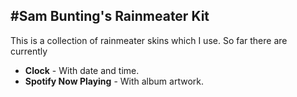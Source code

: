 #Sam Bunting's Rainmeater Kit
--

This is a collection of rainmeater skins which I use. So far there are currently

* **Clock** - With date and time.
* **Spotify Now Playing** - With album artwork.